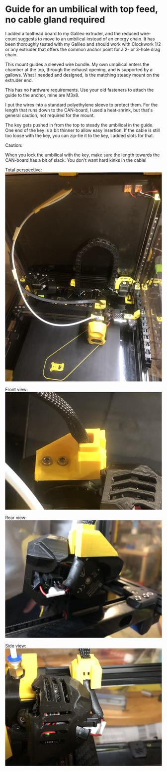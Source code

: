 # Guide for an umbilical with top feed, no cable gland required

I added a toolhead board to my Galileo extruder, and the reduced wire-count suggests to move to an umbilical instead of an energy chain. It has been thoroughly tested with my Galileo and should work with Clockwork 1/2 or any extruder that offers the common anchor point for a 2- or 3-hole drag chain.

This mount guides a sleeved wire bundle. My own umbilical enters the chamber at the top, through the exhaust opening, and is supported by a gallows. What I needed and designed, is the matching steady mount on the extruder end.

This has no hardware requirements. Use your old fasteners to attach the guide to the anchor, mine are M3x8. 

I put the wires into a standard polyethylene sleeve to protect them. For the length that runs down to the CAN-board, I used a heat-shrink, but that's general caution, not required for the mount.

The key gets pushed in from the top to steady the umbilical in the guide. One end of the key is a bit thinner to allow easy insertion. If the cable is still too loose with the key, you can zip-tie it to the key, I added slots for that. 

Caution:

When you lock the umbilical with the key, make sure the length towards the CAN-board has a bit of slack. You don't want hard kinks in the cable!

Total perspective:
![Image 1](Images/Umbilical-total.jpg)

Front view:
![Image 2](Images/Umbilical-guide.jpg)

Rear view:
![Image 3](Images/Umbilical-rear.jpg)

Side view:
![Image 4](Images/Umbilical-side.jpg)
